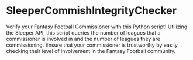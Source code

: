 # SleeperCommishIntegrityChecker
Verify your Fantasy Football Commissioner with this Python script! Utilizing the Sleeper API, this script queries the number of leagues that a commissioner is involved in and the number of leagues they are commissioning. Ensure that your commissioner is trustworthy by easily checking their level of involvement in the Fantasy Football community.
